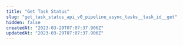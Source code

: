```yaml
---
title: "Get Task Status"
slug: "get_task_status_api_v0_pipeline_async_tasks__task_id__get"
hidden: false
createdAt: "2023-03-29T07:07:37.906Z"
updatedAt: "2023-03-29T07:07:37.906Z"
---
```

